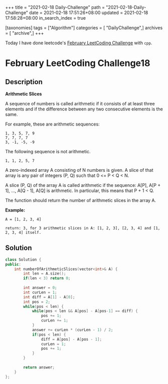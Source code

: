 +++
title = "2021-02-18 Daily-Challenge"
path = "2021-02-18-Daily-Challenge"
date = 2021-02-18 17:51:26+08:00
updated = 2021-02-18 17:58:28+08:00
in_search_index = true

[taxonomies]
tags = ["Algorithm"]
categories = [ "DailyChallenge",]
archives = [ "archive",]
+++

Today I have done leetcode's [February LeetCoding Challenge](https://leetcode.com/explore/challenge/card/february-leetcoding-challenge-2021/586/week-3-february-15th-february-21st/3644/) with `cpp`.

<!-- more -->

# February LeetCoding Challenge18

## Description

**Arithmetic Slices**

A sequence of numbers is called arithmetic if it consists of at least three elements and if the difference between any two consecutive elements is the same.

For example, these are arithmetic sequences:

```
1, 3, 5, 7, 9
7, 7, 7, 7
3, -1, -5, -9
```

The following sequence is not arithmetic.

```
1, 1, 2, 5, 7
```

 

A zero-indexed array A consisting of N numbers is given. A slice of that array is any pair of integers (P, Q) such that 0 <= P < Q < N.

A slice (P, Q) of the array A is called arithmetic if the sequence:
A[P], A[P + 1], ..., A[Q - 1], A[Q] is arithmetic. In particular, this means that P + 1 < Q.

The function should return the number of arithmetic slices in the array A.

 

**Example:**

```
A = [1, 2, 3, 4]

return: 3, for 3 arithmetic slices in A: [1, 2, 3], [2, 3, 4] and [1, 2, 3, 4] itself.
```

## Solution

``` cpp
class Solution {
public:
    int numberOfArithmeticSlices(vector<int>& A) {
        int len = A.size();
        if(len < 3) return 0;
        
        int answer = 0;
        int curLen = 1;
        int diff = A[1] - A[0];
        int pos = 2;
        while(pos < len) {
            while(pos < len && A[pos] - A[pos-1] == diff) {
                pos += 1;
                curLen += 1;
            }
            answer += curLen * (curLen - 1) / 2;
            if(pos < len) {
                diff = A[pos] - A[pos - 1];
                curLen = 1;
                pos += 1;
            }
        }
        
        return answer;
    }
};
```